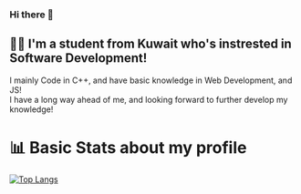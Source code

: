 ### Hi there 👋
👨‍💻 I'm a student from Kuwait who's instrested in Software Development!
---
I mainly Code in C++, and have basic knowledge in Web Development, and JS! <br>
I have a long way ahead of me, and looking forward to further develop my knowledge!

# 📊 Basic Stats about my profile

[![Top Langs](https://github-readme-stats.vercel.app/api/top-langs/?username=0xKNUCKS&layout=donut-vertical&theme=dracula)](https://github.com/anuraghazra/github-readme-stats)
